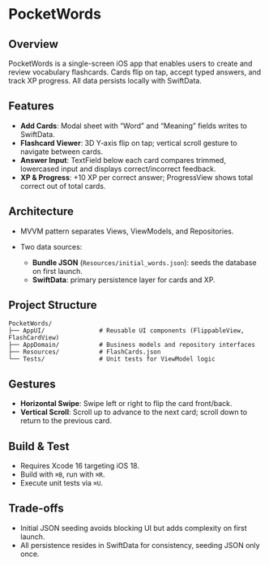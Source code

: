 # PocketWords

## Overview

PocketWords is a single-screen iOS app that enables users to create and review vocabulary flashcards. Cards flip on tap, accept typed answers, and track XP progress. All data persists locally with SwiftData.

## Features

* **Add Cards**: Modal sheet with “Word” and “Meaning” fields writes to SwiftData.
* **Flashcard Viewer**: 3D Y‑axis flip on tap; vertical scroll gesture to navigate between cards.
* **Answer Input**: TextField below each card compares trimmed, lowercased input and displays correct/incorrect feedback.
* **XP & Progress**: +10 XP per correct answer; ProgressView shows total correct out of total cards.

## Architecture

* MVVM pattern separates Views, ViewModels, and Repositories.
* Two data sources:

  * **Bundle JSON** (`Resources/initial_words.json`): seeds the database on first launch.
  * **SwiftData**: primary persistence layer for cards and XP.

## Project Structure

```
PocketWords/
├── AppUI/               # Reusable UI components (FlippableView, FlashCardView)
├── AppDomain/           # Business models and repository interfaces
├── Resources/           # FlashCards.json
└── Tests/               # Unit tests for ViewModel logic
```

## Gestures

* **Horizontal Swipe**: Swipe left or right to flip the card front/back.
* **Vertical Scroll**: Scroll up to advance to the next card; scroll down to return to the previous card.

## Build & Test

* Requires Xcode 16 targeting iOS 18.
* Build with `⌘B`, run with `⌘R`.
* Execute unit tests via `⌘U`.

## Trade-offs

* Initial JSON seeding avoids blocking UI but adds complexity on first launch.
* All persistence resides in SwiftData for consistency, seeding JSON only once.
